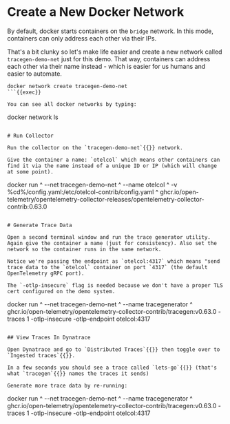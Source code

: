 # Create a New Docker Network

By default, docker starts containers on the `bridge` network. In this mode, containers can only address each other via their IPs.

That's a bit clunky so let's make life easier and create a new network called `tracegen-demo-net` just for this demo. That way, containers can address each other via their name instead - which is easier for us humans and easier to automate.

```
docker network create tracegen-demo-net
```{{exec}}

You can see all docker networks by typing:

```
docker network ls
```{{exec}}

# Run Collector

Run the collector on the `tracegen-demo-net`{{}} network.

Give the container a name: `otelcol` which means other containers can find it via the name instead of a unique ID or IP (which will change at some point).

```
docker run ^
--net tracegen-demo-net ^
--name otelcol ^
-v %cd%/config.yaml:/etc/otelcol-contrib/config.yaml ^
ghcr.io/open-telemetry/opentelemetry-collector-releases/opentelemetry-collector-contrib:0.63.0
```{{exec}}

# Generate Trace Data

Open a second terminal window and run the trace generator utility. Again give the container a name (just for consistency). Also set the network so the container runs in the same network.

Notice we're passing the endpoint as `otelcol:4317` which means "send trace data to the `otelcol` container on port `4317` (the default OpenTelemetry gRPC port).

The `-otlp-insecure` flag is needed because we don't have a proper TLS cert configured on the demo system.

```
docker run ^
--net tracegen-demo-net ^
--name tracegenerator ^
ghcr.io/open-telemetry/opentelemetry-collector-contrib/tracegen:v0.63.0 -traces 1 -otlp-insecure -otlp-endpoint otelcol:4317
```{{exec}}

## View Traces In Dynatrace

Open Dynatrace and go to `Distributed Traces`{{}} then toggle over to `Ingested traces`{{}}.

In a few seconds you should see a trace called `lets-go`{{}} (that's what `tracegen`{{}} names the traces it sends)

Generate more trace data by re-running:

```
docker run ^
--net tracegen-demo-net ^
--name tracegenerator ^
ghcr.io/open-telemetry/opentelemetry-collector-contrib/tracegen:v0.63.0 -traces 1 -otlp-insecure -otlp-endpoint otelcol:4317
```{{exec}}